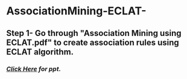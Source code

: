 # AssociationMining-ECLAT-
## **Step 1- Go through "Association Mining using ECLAT.pdf" to create association rules using ECLAT algorithm.**
### *<a href= "https://docs.google.com/presentation/d/e/2PACX-1vRVNYiOhyMNrBkQ41uv0kPouJ0qz74Z0QU6Yr8NuhLwrnzMzTzy-wp_jO9ELoxvkg/pub?start=false&loop=false&delayms=60000"> Click Here</a> for ppt.*
